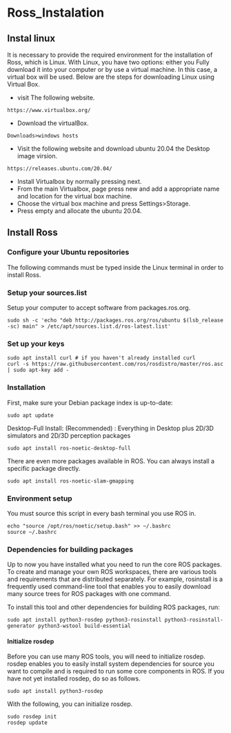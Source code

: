 # Ross_Instalation
## Instal linux
It is necessary to provide the required environment for the installation of Ross, which is Linux. With Linux, you have two options: either you  Fully download it into your computer or by use a virtual machine. In this case, a virtual box will be used. Below are the steps for downloading Linux using Virtual Box.

* visit The following website.
```
https://www.virtualbox.org/
```
* Download the virtualBox.
```
Downloads>windows hosts
```
* Visit the following website and download ubuntu 20.04 the Desktop image virsion.
```
https://releases.ubuntu.com/20.04/
```
* Install Virtualbox by normally pressing next.
* From the main Virtualbox, page press new and add a appropriate name and location for the virtual box machine.
* Choose the virtual box machine and press Settings>Storage.
* Press empty and allocate the ubuntu 20.04.
## Install Ross
### Configure your Ubuntu repositories
The following commands must be typed inside the Linux terminal in order to install Ross.
### Setup your sources.list
Setup your computer to accept software from packages.ros.org.
```
sudo sh -c 'echo "deb http://packages.ros.org/ros/ubuntu $(lsb_release -sc) main" > /etc/apt/sources.list.d/ros-latest.list'
```
### Set up your keys
```
sudo apt install curl # if you haven't already installed curl
curl -s https://raw.githubusercontent.com/ros/rosdistro/master/ros.asc | sudo apt-key add -
```
### Installation
First, make sure your Debian package index is up-to-date:
```
sudo apt update
```
Desktop-Full Install: (Recommended) : Everything in Desktop plus 2D/3D simulators and 2D/3D perception packages
```
sudo apt install ros-noetic-desktop-full
```
There are even more packages available in ROS. You can always install a specific package directly.
```
sudo apt install ros-noetic-slam-gmapping
```
### Environment setup
You must source this script in every bash terminal you use ROS in.
```
echo "source /opt/ros/noetic/setup.bash" >> ~/.bashrc
source ~/.bashrc
```
### Dependencies for building packages
Up to now you have installed what you need to run the core ROS packages. To create and manage your own ROS workspaces, there are various tools and requirements that are distributed separately. For example, rosinstall is a frequently used command-line tool that enables you to easily download many source trees for ROS packages with one command.

To install this tool and other dependencies for building ROS packages, run:
```
sudo apt install python3-rosdep python3-rosinstall python3-rosinstall-generator python3-wstool build-essential
```
#### Initialize rosdep
Before you can use many ROS tools, you will need to initialize rosdep. rosdep enables you to easily install system dependencies for source you want to compile and is required to run some core components in ROS. If you have not yet installed rosdep, do so as follows.
```
sudo apt install python3-rosdep
```
With the following, you can initialize rosdep.
```
sudo rosdep init
rosdep update
```
